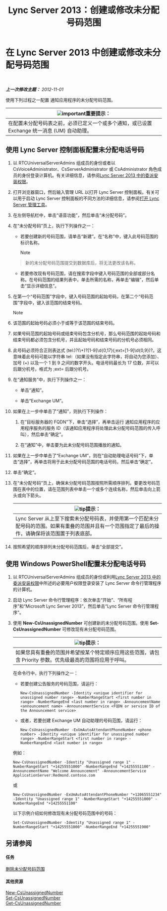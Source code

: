 ﻿---
title: Lync Server 2013：创建或修改未分配号码范围
TOCTitle: 创建或修改未分配号码范围
ms:assetid: a102b226-0460-4d5c-82f9-79b8444fa958
ms:mtpsurl: https://technet.microsoft.com/zh-cn/library/Gg412748(v=OCS.15)
ms:contentKeyID: 49313777
ms.date: 05/19/2016
mtps_version: v=OCS.15
ms.translationtype: HT
---

# 在 Lync Server 2013 中创建或修改未分配号码范围

 

_**上一次修改主题：** 2012-11-01_

使用下列过程之一配置 通知应用程序的未分配号码范围。

<table>
<thead>
<tr class="header">
<th><img src="images/Gg398794.important(OCS.15).gif" title="important" alt="important" />重要提示：</th>
</tr>
</thead>
<tbody>
<tr class="odd">
<td>在配置未分配号码表之前，必须已定义一个或多个通知，或已设置 Exchange 统一消息 (UM) 自动助理。</td>
</tr>
</tbody>
</table>


## 使用 Lync Server 控制面板配置未分配电话号码

1.  以 RTCUniversalServerAdmins 组成员的身份或者以 CsVoiceAdministrator、CsServerAdministrator 或 CsAdministrator 角色成员的身份登录计算机。有关详细信息，请参阅[Lync Server 2013 中的委派安装权限](lync-server-2013-delegate-setup-permissions.md)。

2.  打开浏览器窗口，然后输入管理 URL 以打开 Lync Server 控制面板。有关可以用于启动 Lync Server 控制面板的不同方法的详细信息，请参阅[打开 Lync Server 管理工具](lync-server-2013-open-lync-server-administrative-tools.md)。

3.  在左侧导航栏中，单击“语音功能”，然后单击“未分配号码”。

4.  在“未分配号码”页上，执行下列操作之一：
    
      - 若要创建新的号码范围，请单击“新建”。在“名称”中，键入此号码范围的标识名称。
        
        > [!NOTE]  
    > 新的未分配号码范围提交到数据库后，将无法更改该名称。
        
    
      - 若要修改现有号码范围，请在搜索字段中键入号码范围的全部或部分名称。在号码范围的结果列表中，单击所需的名称，再单击“编辑”，然后单击“显示详细信息”。

5.  在第一个“号码范围”字段中，键入号码范围的起始号码，在第二个“号码范围”字段中，键入该范围的结束号码。
    
    > [!NOTE]  
    > <ul>
    <li><p>该范围的起始号码必须小于或等于该范围的结束号码。</p></li>
    <li><p>如果号码范围的起始号码或结束号码包含分机号，那么号码范围的起始号码和结束号码都必须包含分机号，并且起始号码和结束号码的分机号必须相同。</p></li>
    <li><p>此号码必须符合正则表达式 (tel:)?(\+)?[1-9]\d{0,17}(;ext=[1-9]\d{0,9})?。这意味着此号码可能以字符串 tel:（如果没有指定此字符串，将自动为您添加）、加号 (+) 以及一个 1 到 9 之间的数字开头。电话号码最长为 17 位数，并可以后跟分机号，格式为 ;ext= 后跟分机号。</p></li>
    </ul>
    


6.  在“通知服务”中，执行下列操作之一：
    
      - 单击“通知”。
    
      - 单击“Exchange UM”。

7.  如果在上一步中单击了“通知”，则执行下列操作：
    
    1.  在“目标服务器的 FQDN”下，单击“选择”，再单击运行 通知应用程序的应用程序服务的服务 ID（该通知应用程序将处理此未分配号码范围的传入呼叫），然后单击“确定”。
    
    2.  在“通知”中，单击要为此未分配号码范围播放的通知。

8.  如果在上一步中单击了“Exchange UM”，则在“自动助理电话号码”下，单击“选择”，再单击将用于此未分配号码范围的电话号码，然后单击“确定”。

9.  单击“确定”。

10. 在“未分配号码”页上，确保未分配号码范围按照所需顺序排列。要更改号码范围在表中的位置，请在范围列表中单击一个或多个连续名称，然后单击向上箭头或向下箭头。
    
    <table>
    <thead>
    <tr class="header">
    <th><img src="images/Gg398094.tip(OCS.15).gif" title="tip" alt="tip" />提示：</th>
    </tr>
    </thead>
    <tbody>
    <tr class="odd">
    <td>Lync Server 从上至下搜索未分配号码表，并使用第一个匹配未分配号码的范围。如果有重叠的范围并且有一个范围指定了最后的操作，请确保将该范围置于列表底部。</td>
    </tr>
    </tbody>
    </table>


11. 按照希望的顺序排列未分配号码范围后，单击“全部提交”。

## 使用 Windows PowerShell配置未分配电话号码

1.  以 RTCUniversalServerAdmins 组成员的身份或利用[Lync Server 2013 中的委派安装权限](lync-server-2013-delegate-setup-permissions.md)中所述的必要用户权限登录安装了 Lync Server 命令行管理程序的计算机。

2.  启动 Lync Server 命令行管理程序：依次单击“开始”、“所有程序”和“Microsoft Lync Server 2013”，然后单击“Lync Server 命令行管理程序”。

3.  使用 **New-CsUnassignedNumber** 可创建新的未分配号码范围。使用 **Set-CsUnassignedNumber** 可修改现有未分配号码范围。
    
    <table>
    <thead>
    <tr class="header">
    <th><img src="images/Gg398094.tip(OCS.15).gif" title="tip" alt="tip" />提示：</th>
    </tr>
    </thead>
    <tbody>
    <tr class="odd">
    <td>如果您具有重叠的范围并希望按某个特定顺序应用这些范围，请包含 Priority 参数。优先级最高的范围将应用于呼叫。</td>
    </tr>
    </tbody>
    </table>
    
    在命令行中，执行下列操作之一：
    
      - 若要创建公告服务的号码范围，请运行：
        
            New-CsUnassignedNumber -Identity <unique identifier for unassigned number range> -NumberRangeStart <first number in range> -NumberRangeEnd <last number in range> -AnnouncementName <announcement name> -AnnouncementService <FQDN or service ID of the Announcement service>
    
      - 或者，若要创建 Exchange UM 自动助理的号码范围，请运行：
        
            New-CsUnassignedNumber -ExUmAutoAttendantPhoneNumber <phone number> -Identity <unique identifier for unassigned number range> -NumberRangeStart <first number in range> -NumberRangeEnd <last number in range>
    
    例如：
    
        New-CsUnassignedNumber -Identity "Unassigned range 1" -NumberRangeStart "+14255551000" -NumberRangeEnd "+14255551100" -AnnouncementName "Welcome Announcement" -AnnouncementService ApplicationServer:Redmond.contoso.com
    
    或
    
        New-CsUnassignedNumber -ExUmAutoAttendantPhoneNumber "+12065551234" -Identity "Unassigned range 1" -NumberRangeStart "+14255551000" -NumberRangeEnd "+14255551100"
    
    以下示例介绍如何修改现有未分配号码范围中的号码：
    
        Set-CsUnassignedNumber -Identity "Unassigned range 1" -NumberRangeStart "+14255551000" -NumberRangeEnd "+14255551900"

## 另请参阅

#### 任务

[删除未分配号码范围](lync-server-2013-delete-an-unassigned-number-range.md)  

#### 其他资源

[New-CsUnassignedNumber](https://docs.microsoft.com/en-us/powershell/module/skype/New-CsUnassignedNumber)  
[Set-CsUnassignedNumber](https://docs.microsoft.com/en-us/powershell/module/skype/Set-CsUnassignedNumber)  
[Get-CsUnassignedNumber](https://docs.microsoft.com/en-us/powershell/module/skype/Get-CsUnassignedNumber)

